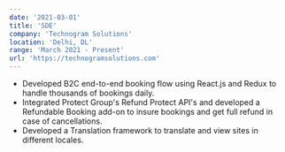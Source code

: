 ```yaml
---
date: '2021-03-01'
title: 'SDE'
company: 'Technogram Solutions'
location: 'Delhi, DL'
range: 'March 2021 - Present'
url: 'https://technogramsolutions.com'
---
```


- Developed B2C end-to-end booking flow using React.js and Redux to handle thousands of bookings daily.
- Integrated Protect Group's Refund Protect API's and developed a Refundable Booking add-on to insure bookings and get full refund in case of cancellations.
- Developed a Translation framework to translate and view sites in different locales.
